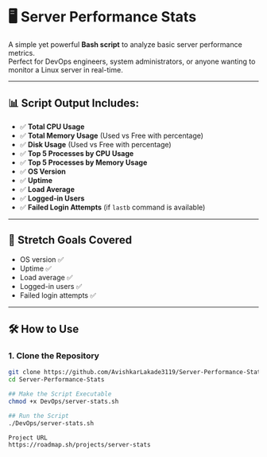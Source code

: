 # 🖥️ Server Performance Stats

A simple yet powerful **Bash script** to analyze basic server performance metrics.  
Perfect for DevOps engineers, system administrators, or anyone wanting to monitor a Linux server in real-time.

---

## 📊 Script Output Includes:
- ✅ **Total CPU Usage**
- ✅ **Total Memory Usage** (Used vs Free with percentage)
- ✅ **Disk Usage** (Used vs Free with percentage)
- ✅ **Top 5 Processes by CPU Usage**
- ✅ **Top 5 Processes by Memory Usage**
- ✅ **OS Version**
- ✅ **Uptime**
- ✅ **Load Average**
- ✅ **Logged-in Users**
- ✅ **Failed Login Attempts** (if `lastb` command is available)

---

## 🌟 Stretch Goals Covered
- OS version ✅  
- Uptime ✅  
- Load average ✅  
- Logged-in users ✅  
- Failed login attempts ✅  

---

## 🛠️ How to Use

### 1. Clone the Repository
```bash
git clone https://github.com/AvishkarLakade3119/Server-Performance-Stats
cd Server-Performance-Stats

## Make the Script Executable
chmod +x DevOps/server-stats.sh

## Run the Script
./DevOps/server-stats.sh

Project URL
https://roadmap.sh/projects/server-stats
